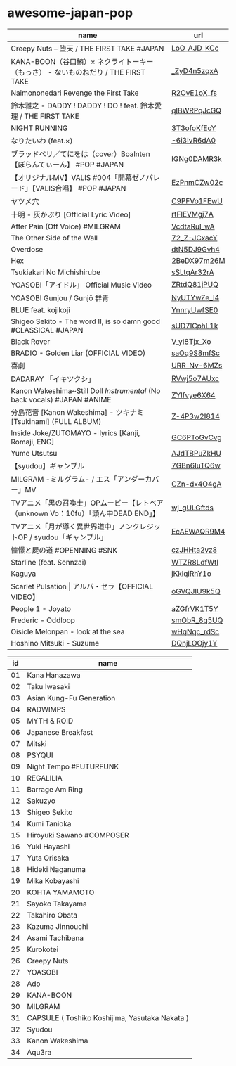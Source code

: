 # awesome-japan-pop

name|url
-|-
Creepy Nuts – 堕天 / THE FIRST TAKE #JAPAN | [LoO_AJD_KCc](https://www.youtube.com/watch?v=LoO_AJD_KCc)
KANA-BOON（谷口鮪）× ネクライトーキー（もっさ） - ないものねだり / THE FIRST TAKE | [_ZyD4n5zqxA](https://www.youtube.com/watch?v=_ZyD4n5zqxA)
Naimononedari Revenge the First Take | [R2OvE1oX_fs](https://www.youtube.com/watch?v=R2OvE1oX_fs)
鈴木雅之 - DADDY ! DADDY ! DO ! feat. 鈴木愛理 / THE FIRST TAKE | [qIBWRPqJcGQ](https://www.youtube.com/watch?v=qIBWRPqJcGQ)
NIGHT RUNNING | [3T3ofoKfEoY](https://www.youtube.com/watch?v=3T3ofoKfEoY)
なりたいわ (feat.×) | [-6i3IvR6dA0](https://www.youtube.com/watch?v=-6i3IvR6dA0)
ブラッドベリ／てにをは（cover）Boalnten 【ぼらんてぃーん】 #POP #JAPAN | [IGNg0DAMR3k](https://www.youtube.com/watch?v=IGNg0DAMR3k)
【オリジナルMV】VALIS #004「開幕ゼノパレード」【VALIS合唱】 #POP #JAPAN | [EzPnmCZw02c](https://www.youtube.com/watch?v=EzPnmCZw02c)
ヤツメ穴 | [C9PFVo1FEwU](https://www.youtube.com/watch?v=C9PFVo1FEwU)
十明 - 灰かぶり [Official Lyric Video] | [rtFIEVMgj7A](https://www.youtube.com/watch?v=rtFIEVMgj7A)
After Pain (Off Voice) #MILGRAM | [VcdtaRuI_wA](https://www.youtube.com/watch?v=VcdtaRuI_wA)
The Other Side of the Wall | [72_Z-JCxacY](https://www.youtube.com/watch?v=72_Z-JCxacY)
Overdose | [dtN5DJ9Gvh4](https://www.youtube.com/watch?v=dtN5DJ9Gvh4)
Hex | [2BeDX97m26M](https://www.youtube.com/watch?v=2BeDX97m26M)
Tsukiakari No Michishirube | [sSLtqAr32rA](https://www.youtube.com/watch?v=sSLtqAr32rA)
YOASOBI「アイドル」 Official Music Video | [ZRtdQ81jPUQ](https://www.youtube.com/watch?v=ZRtdQ81jPUQ)
YOASOBI Gunjou / Gunjō 群青 | [NyUTYwZe_l4](https://www.youtube.com/watch?v=NyUTYwZe_l4)
BLUE feat. kojikoji | [YnnryUwfSE0](https://www.youtube.com/watch?v=YnnryUwfSE0)
Shigeo Sekito - The word II, is so damn good #CLASSICAL #JAPAN | [sUD7ICphL1k](https://www.youtube.com/watch?v=sUD7ICphL1k)
Black Rover | [V_yI8Tjx_Xo](https://www.youtube.com/watch?v=V_yI8Tjx_Xo)
BRADIO - Golden Liar (OFFICIAL VIDEO) | [saOq9S8mfSc](https://www.youtube.com/watch?v=saOq9S8mfSc)
喜劇 | [URR_Nv-6MZs](https://www.youtube.com/watch?v=URR_Nv-6MZs)
DADARAY 「イキツクシ」 | [RVwj5o7AUxc](https://www.youtube.com/watch?v=RVwj5o7AUxc)
Kanon Wakeshima~Still Doll *Instrumental* (No back vocals) #JAPAN #ANIME | [ZYlfvye6X64](https://www.youtube.com/watch?v=ZYlfvye6X64)
分島花音 [Kanon Wakeshima] - ツキナミ [Tsukinami] (FULL ALBUM) | [Z-4P3w2I814](https://www.youtube.com/watch?v=Z-4P3w2I814)
Inside Joke/ZUTOMAYO - lyrics [Kanji, Romaji, ENG] | [GC6PToGvCvg](https://www.youtube.com/watch?v=GC6PToGvCvg)
Yume Utsutsu | [AJdTBPuZkHU](https://www.youtube.com/watch?v=AJdTBPuZkHU)
【syudou】ギャンブル | [7GBn6IuTQ6w](https://www.youtube.com/watch?v=7GBn6IuTQ6w)
MILGRAM -ミルグラム- / エス「アンダーカバー」MV | [CZn-dx4O4gA](https://www.youtube.com/watch?v=CZn-dx4O4gA)
TVアニメ「黒の召喚士」OPムービー【レトベア（unknown Vo：10fu）「頭ん中DEAD END」】 | [wj_gULGftds](https://www.youtube.com/watch?v=wj_gULGftds)
TVアニメ「月が導く異世界道中」ノンクレジットOP / syudou「ギャンブル」 | [EcAEWAQR9M4](https://www.youtube.com/watch?v=EcAEWAQR9M4)
憧憬と屍の道 #OPENNING #SNK | [czJHHta2vz8](https://www.youtube.com/watch?v=czJHHta2vz8)
Starline (feat. Sennzai) | [WTZR8LdfWtI](https://www.youtube.com/watch?v=WTZR8LdfWtI)
Kaguya | [jKklqiRhY1o](https://www.youtube.com/watch?v=jKklqiRhY1o)
Scarlet Pulsation \| アルバ・セラ【OFFICIAL VIDEO】 | [oGVQJIU9k5Q](https://www.youtube.com/watch?v=oGVQJIU9k5Q)
People 1 - Joyato | [aZGfrVK1T5Y](https://www.youtube.com/watch?v=aZGfrVK1T5Y)
Frederic - Oddloop | [smObR_8q5UQ](https://www.youtube.com/watch?v=smObR_8q5UQ)
Oisicle Melonpan - look at the sea | [wHqNqc_rdSc](https://www.youtube.com/watch?v=wHqNqc_rdSc)
Hoshino Mitsuki - Suzume | [DQnjLOOjy1Y](https://www.youtube.com/watch?v=DQnjLOOjy1Y)

id|name
-|-
01 | Kana Hanazawa
02 | Taku Iwasaki
03 | Asian Kung-Fu Generation
04 | RADWIMPS
05 | MYTH & ROID
06 | Japanese Breakfast
07 | Mitski
08 | PSYQUI
09 | Night Tempo #FUTURFUNK
10 | REGALILIA
11 | Barrage Am Ring
12 | Sakuzyo
13 | Shigeo Sekito
14 | Kumi Tanioka
15 | Hiroyuki Sawano #COMPOSER
16 | Yuki Hayashi
17 | Yuta Orisaka
18 | Hideki Naganuma
19 | Mika Kobayashi
20 | KOHTA YAMAMOTO
21 | Sayoko Takayama
22 | Takahiro Obata
23 | Kazuma Jinnouchi
24 | Asami Tachibana
25 | Kurokotei
26 | Creepy Nuts
27 | YOASOBI
28 | Ado
29 | KANA-BOON
30 | MILGRAM
31 | CAPSULE ( Toshiko Koshijima, Yasutaka Nakata )
32 | Syudou
33 | Kanon Wakeshima
34 | Aqu3ra
